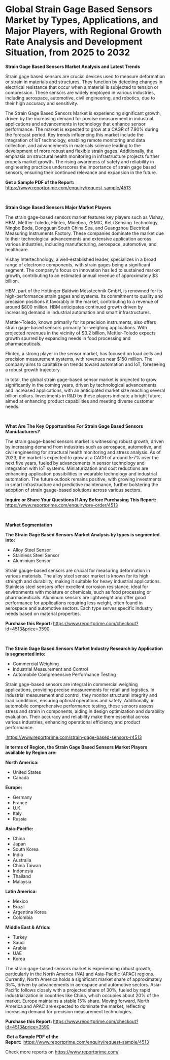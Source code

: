 <p><h1>Global Strain Gage Based Sensors Market by Types, Applications, and Major Players, with Regional Growth Rate Analysis and Development Situation, from 2025 to 2032</h1></p><p><strong>Strain Gage Based Sensors Market Analysis and Latest Trends</strong></p>
<p><p>Strain gage based sensors are crucial devices used to measure deformation or strain in materials and structures. They function by detecting changes in electrical resistance that occur when a material is subjected to tension or compression. These sensors are widely employed in various industries, including aerospace, automotive, civil engineering, and robotics, due to their high accuracy and sensitivity.</p><p>The Strain Gage Based Sensors Market is experiencing significant growth, driven by the increasing demand for precise measurement in industrial applications and advancements in technology that enhance sensor performance. The market is expected to grow at a CAGR of 7.90% during the forecast period. Key trends influencing this market include the integration of IoT technology, enabling remote monitoring and data collection, and advancements in materials science leading to the development of more robust and flexible strain gages. Additionally, the emphasis on structural health monitoring in infrastructure projects further propels market growth. The rising awareness of safety and reliability in engineering practices underscores the importance of strain gage based sensors, ensuring their continued relevance and expansion in the future.</p></p>
<p><strong>Get a Sample PDF of the Report:&nbsp;</strong> <a href="https://www.reportprime.com/enquiry/request-sample/4513?utm_campaign=2459&utm_medium=2&utm_source=Github&utm_content=ia&utm_term=19032025&utm_id=strain-gage-based-sensors">https://www.reportprime.com/enquiry/request-sample/4513</a></p>
<p>&nbsp;</p>
<p><strong>Strain Gage Based Sensors Major Market Players</strong></p>
<p><p>The strain gage-based sensors market features key players such as Vishay, HBM, Mettler-Toledo, Flintec, Minebea, ZEMIC, KeLi Sensing Technology, Ningbo Boda, Dongguan South China Sea, and Guangzhou Electrical Measuring Instruments Factory. These companies dominate the market due to their technological advancements and extensive application across various industries, including manufacturing, aerospace, automotive, and healthcare. </p><p>Vishay Intertechnology, a well-established leader, specializes in a broad range of electronic components, with strain gages being a significant segment. The company's focus on innovation has led to sustained market growth, contributing to an estimated annual revenue of approximately $3 billion.</p><p>HBM, part of the Hottinger Baldwin Messtechnik GmbH, is renowned for its high-performance strain gages and systems. Its commitment to quality and precision positions it favorably in the market, contributing to a revenue of around $800 million. HBM anticipates continued growth driven by increasing demand in industrial automation and smart infrastructures.</p><p>Mettler-Toledo, known primarily for its precision instruments, also offers strain gage-based sensors primarily for weighing applications. With projected revenues in the vicinity of $3.2 billion, Mettler-Toledo expects growth spurred by expanding needs in food processing and pharmaceuticals.</p><p>Flintec, a strong player in the sensor market, has focused on load cells and precision measurement systems, with revenues near $150 million. The company aims to capitalize on trends toward automation and IoT, foreseeing a robust growth trajectory.</p><p>In total, the global strain gage-based sensor market is projected to grow significantly in the coming years, driven by technological advancements and increased applications, with an anticipated market size reaching several billion dollars. Investments in R&D by these players indicate a bright future, aimed at enhancing product capabilities and meeting diverse customer needs.</p></p>
<p>&nbsp;</p>
<p><strong>What Are The Key Opportunities For Strain Gage Based Sensors Manufacturers?</strong></p>
<p><p>The strain gauge-based sensors market is witnessing robust growth, driven by increasing demand from industries such as aerospace, automotive, and civil engineering for structural health monitoring and stress analysis. As of 2023, the market is expected to grow at a CAGR of around 5-7% over the next five years, fueled by advancements in sensor technology and integration with IoT systems. Miniaturization and cost reductions are enhancing application possibilities in wearable technology and industrial automation. The future outlook remains positive, with growing investments in smart infrastructure and predictive maintenance, further bolstering the adoption of strain gauge-based solutions across various sectors.</p></p>
<p><strong>Inquire or Share Your Questions If Any Before Purchasing This Report:</strong> <a href="https://www.reportprime.com/enquiry/pre-order/4513?utm_campaign=2459&utm_medium=2&utm_source=Github&utm_content=ia&utm_term=19032025&utm_id=strain-gage-based-sensors">https://www.reportprime.com/enquiry/pre-order/4513</a></p>
<p>&nbsp;</p>
<p><strong>Market Segmentation</strong></p>
<p><strong>The Strain Gage Based Sensors Market Analysis by types is segmented into:</strong></p>
<p><ul><li>Alloy Steel Sensor</li><li>Stainless Steel Sensor</li><li>Aluminium Sensor</li></ul></p>
<p><p>Strain gauge-based sensors are crucial for measuring deformation in various materials. The alloy steel sensor market is known for its high strength and durability, making it suitable for heavy industrial applications. Stainless steel sensors offer excellent corrosion resistance, ideal for environments with moisture or chemicals, such as food processing or pharmaceuticals. Aluminum sensors are lightweight and offer good performance for applications requiring less weight, often found in aerospace and automotive sectors. Each type serves specific industry needs based on material properties.</p></p>
<p><strong>Purchase this Report:&nbsp;</strong><a href="https://www.reportprime.com/checkout?id=4513&price=3590&utm_campaign=2459&utm_medium=2&utm_source=Github&utm_content=ia&utm_term=19032025&utm_id=strain-gage-based-sensors">https://www.reportprime.com/checkout?id=4513&price=3590</a></p>
<p>&nbsp;</p>
<p><strong>The Strain Gage Based Sensors Market Industry Research by Application is segmented into:</strong></p>
<p><ul><li>Commercial Weighing</li><li>Industrial Measurement and Control</li><li>Automobile Comprehensive Performance Testing</li></ul></p>
<p><p>Strain gage-based sensors are integral in commercial weighing applications, providing precise measurements for retail and logistics. In industrial measurement and control, they monitor structural integrity and load conditions, ensuring optimal operations and safety. Additionally, in automobile comprehensive performance testing, these sensors assess stress and strain in components, aiding in design optimization and durability evaluation. Their accuracy and reliability make them essential across various industries, enhancing operational efficiency and product performance.</p></p>
<p><a href="https://www.reportprime.com/strain-gage-based-sensors-r4513?utm_campaign=2459&utm_medium=2&utm_source=Github&utm_content=ia&utm_term=19032025&utm_id=strain-gage-based-sensors">&nbsp;https://www.reportprime.com/strain-gage-based-sensors-r4513</a></p>
<p><strong>In terms of Region, the Strain Gage Based Sensors Market Players available by Region are:</strong></p>
<p>
    <p> <strong> North America: </strong>
        <ul>
            <li>United States</li>
            <li>Canada</li>
        </ul>
        </p> 
    <p> <strong> Europe: </strong>
        <ul>
            <li>Germany</li>
            <li>France</li>
            <li>U.K.</li>
            <li>Italy</li>
            <li>Russia</li>
        </ul>
        </p> 
    <p> <strong> Asia-Pacific: </strong>
        <ul>
            <li>China</li>
            <li>Japan</li>
            <li>South Korea</li>
            <li>India</li>
            <li>Australia</li>
            <li>China Taiwan</li>
            <li>Indonesia</li>
            <li>Thailand</li>
            <li>Malaysia</li>
        </ul>
        </p> 
    <p> <strong> Latin America: </strong>
        <ul>
            <li>Mexico</li>
            <li>Brazil</li>
            <li>Argentina Korea</li>
            <li>Colombia</li>
        </ul>
        </p> 
    <p> <strong> Middle East & Africa: </strong>
        <ul>
            <li>Turkey</li>
            <li>Saudi</li>
            <li>Arabia</li>
            <li>UAE</li>
            <li>Korea</li>
        </ul>
    </p>
    </p>
<p><p>The strain gage-based sensors market is experiencing robust growth, particularly in the North America (NA) and Asia-Pacific (APAC) regions. Currently, North America holds a significant market share of approximately 35%, driven by advancements in aerospace and automotive sectors. Asia-Pacific follows closely with a projected share of 30%, fueled by rapid industrialization in countries like China, which occupies about 20% of the market. Europe maintains a stable 15% share. Moving forward, North America and APAC are expected to dominate the market, reflecting increasing demand for precision measurement technologies.</p></p>
<p><strong>Purchase this Report: </strong><a href="https://www.reportprime.com/checkout?id=4513&price=3590&utm_campaign=2459&utm_medium=2&utm_source=Github&utm_content=ia&utm_term=19032025&utm_id=strain-gage-based-sensors">https://www.reportprime.com/checkout?id=4513&price=3590</a></p>
<p>&nbsp;<strong>Get a Sample PDF of the Report:&nbsp;&nbsp;</strong><a href="https://www.reportprime.com/enquiry/request-sample/4513?utm_campaign=2459&utm_medium=2&utm_source=Github&utm_content=ia&utm_term=19032025&utm_id=strain-gage-based-sensors">https://www.reportprime.com/enquiry/request-sample/4513</a></p>
<p><strong></strong></p>
<p>Check more reports on <a href="https://www.reportprime.com/?utm_campaign=2459&utm_medium=2&utm_source=Github&utm_content=ia&utm_term=19032025&utm_id=strain-gage-based-sensors">https://www.reportprime.com/</a></p>